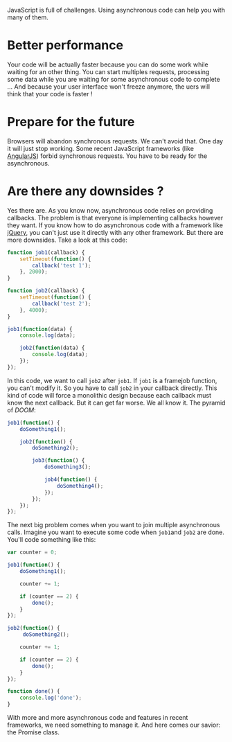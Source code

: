 JavaScript is full of challenges. Using asynchronous code can help you with many of them.

# Better performance

Your code will be actually faster because you can do some work while waiting for an other thing. You can start multiples requests, processing some data while you are waiting for some asynchronous code to complete ... And because your user interface won't freeze anymore, the uers will think that your code is faster !

# Prepare for the future

Browsers will abandon synchronous requests. We can't avoid that. One day it will just stop working. Some recent JavaScript frameworks (like [AngularJS](https://angularjs.org/)) forbid synchronous requests. You have to be ready for the asynchronous.

# Are there any downsides ?

Yes there are. As you know now, asynchronous code relies on providing callbacks. The problem is that everyone is implementing callbacks however they want. If you know how to do asynchronous code with a framework like [jQuery](http://jquery.com/), you can't just use it directly with any other framework. But there are more downsides. Take a look at this code:

```javascript
function job1(callback) {
    setTimeout(function() {
        callback('test 1');
    }, 2000);
}

function job2(callback) {
    setTimeout(function() {
        callback('test 2');
    }, 4000);
}

job1(function(data) {
    console.log(data);

    job2(function(data) {
        console.log(data);
    });
});
```

In this code, we want to call `job2` after `job1`. If `job1` is a framejob function, you can't modify it. So you have to call `job2` in your callback directly. This kind of code will force a monolithic design because each callback must know the next callback. But it can get far worse. We all know it. The pyramid of *DOOM*:

```javascript
job1(function() {
    doSomething1();

    job2(function() {
        doSomething2();

        job3(function() {
            doSomething3();

            job4(function() {
                doSomething4();
            });
        });
    });
});
```

The next big problem comes when you want to join multiple asynchronous calls. Imagine you want to execute some code when `job1`and `job2` are done. You'll code something like this:

```javascript
var counter = 0;

job1(function() {
    doSomething1();

    counter += 1;

    if (counter == 2) {
        done();
    }
});

job2(function() {
     doSomething2();

    counter += 1;

    if (counter == 2) {
        done();
    }
});

function done() {
    console.log('done');
}
```

With more and more asynchronous code and features in recent frameworks, we need something to manage it. And here comes our savior: the Promise class.
